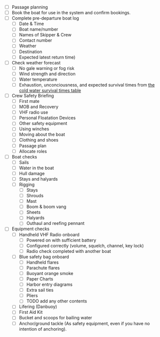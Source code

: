 * [ ] Passage planning
* [ ] Book the boat for use in the system and confirm bookings.
* [ ] Complete pre-departure boat log
    * [ ] Date & Time
    * [ ] Boat name/number
    * [ ] Names of Skipper & Crew
    * [ ] Contact number
    * [ ] Weather
    * [ ] Destination
    * [ ] Expected latest return time)
* [ ] Check weather forecast
    * [ ] No gale warning or fog risk
    * [ ] Wind strength and direction
    * [ ] Water temperature
    * [ ] Exhaustion, unconciousness, and expected survival times from [the
      cold water survival times
      table](safety.md#cold-water-survival-times)
* [ ] Crew Safety Briefing
    * [ ] First mate
    * [ ] MOB and Recovery
    * [ ] VHF radio use
    * [ ] Personal Floatation Devices
    * [ ] Other safety equipment
    * [ ] Using winches
    * [ ] Moving about the boat
    * [ ] Clothing and shoes
    * [ ] Passage plan
    * [ ] Allocate roles
* [ ] Boat checks
    * [ ] Sails
    * [ ] Water in the boat
    * [ ] Hull damage
    * [ ] Stays and halyards
    * [ ] Rigging
        * [ ] Stays
        * [ ] Shrouds
        * [ ] Mast
        * [ ] Boom & boom vang
        * [ ] Sheets
        * [ ] Halyards
        * [ ] Outhaul and reefing pennant
* [ ] Equipment checks
    * [ ] Handheld VHF Radio onboard
        * [ ] Powered on with sufficient battery
        * [ ] Configured correctly (volume, squelch, channel, key lock)
        * [ ] Radio check completed with another boat
    * [ ] Blue safety bag onboard
        * [ ] Handheld flares
        * [ ] Parachute flares
        * [ ] Buoyant orange smoke
        * [ ] Paper Charts
        * [ ] Harbor entry diagrams
        * [ ] Extra sail ties
        * [ ] Pliers
        * [ ] TODO add any other contents
    * [ ] Lifering (Danbuoy)
    * [ ] First Aid Kit
    * [ ] Bucket and scoops for bailing water
    * [ ] Anchor/ground tackle (As safety equipment, even if you have no intention
  of anchoring).
